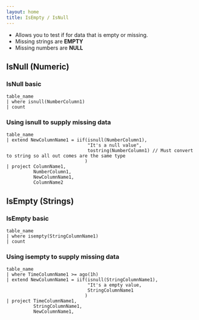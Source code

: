 ```yaml
---
layout: home
title: IsEmpty / IsNull
---
```


- Allows you to test if for data that is empty or missing.
- Missing strings are **EMPTY**
- Missing numbers are **NULL**

## IsNull (Numeric)

### IsNull basic

```KQL
table_name
| where isnull(NumberColumn1)
| count
```

### Using isnull to supply missing data

```KQL
table_name
| extend NewColumnName1 = iif(isnull(NumberColumn1),
                              "It's a null value",
                              tostring(NumberColumn1) // Must convert to string so all out comes are the same type
                             )
| project ColumnName1,
          NumberColumn1,
          NewColumnName1,
          ColumnName2
```

## IsEmpty (Strings)

### IsEmpty basic

```KQL
table_name
| where isempty(StringColumnName1)
| count
```

### Using isempty to supply missing data

```KQL
table_name
| where TimeColumnName1 >= ago(1h)
| extend NewColumnName1 = iif(isnull(StringColumnName1),
                              "It's a empty value,
                              StringColumnName1
                             )
| project TimeColumnName1,
          StringColumnName1,
          NewColumnName1,
```